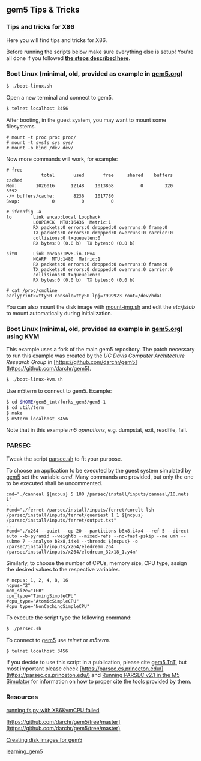 ## gem5 Tips & Tricks
### **Tips and tricks for X86**

Here you will find tips and tricks for X86.

Before running the scripts below make sure everything else is setup! You're
all done if you followed [**the steps described here**](../../README.md).

### Boot Linux (minimal, old, provided as example in [gem5.org])

```bash
$ ./boot-linux.sh
```

Open a new terminal and connect to gem5.

```bash
$ telnet localhost 3456
```

After booting, in the guest system, you may want to mount some filesystems.

```
# mount -t proc proc proc/
# mount -t sysfs sys sys/
# mount -o bind /dev dev/
```

Now more commands will work, for example:

```
# free
             total       used       free     shared    buffers     cached
Mem:       1026016      12148    1013868          0        320       3592
-/+ buffers/cache:       8236    1017780
Swap:            0          0          0
```

```
# ifconfig -a
lo        Link encap:Local Loopback  
          LOOPBACK  MTU:16436  Metric:1
          RX packets:0 errors:0 dropped:0 overruns:0 frame:0
          TX packets:0 errors:0 dropped:0 overruns:0 carrier:0
          collisions:0 txqueuelen:0 
          RX bytes:0 (0.0 b)  TX bytes:0 (0.0 b)

sit0      Link encap:IPv6-in-IPv4  
          NOARP  MTU:1480  Metric:1
          RX packets:0 errors:0 dropped:0 overruns:0 frame:0
          TX packets:0 errors:0 dropped:0 overruns:0 carrier:0
          collisions:0 txqueuelen:0 
          RX bytes:0 (0.0 b)  TX bytes:0 (0.0 b)
```

```
# cat /proc/cmdline
earlyprintk=ttyS0 console=ttyS0 lpj=7999923 root=/dev/hda1
```

You can also mount the disk image with [mount-img.sh] and
edit the *etc/fstab* to mount automatically during initialization.


### Boot Linux (minimal, old, provided as example in [gem5.org]) using [KVM]

This example uses a fork of the main gem5 repository. The patch necessary to
run this example was created by the *UC Davis Computer Architecture Research
Group* in [https://github.com/darchr/gem5](https://github.com/darchr/gem5).

```bash
$ ./boot-linux-kvm.sh
```

Use m5term to connect to gem5. Example:

```bash
$ cd $HOME/gem5_tnt/forks_gem5/gem5-1
$ cd util/term
$ make
$ m5term localhost 3456
```

Note that in this example *m5 operations*, e.g. dumpstat, exit, readfile,
fail.

### PARSEC

Tweak the script [parsec.sh] to fit your purpose.

To choose an application to be executed by the guest system simulated by
[gem5] set the variable *cmd*. Many commands are provided, but only the one to
be executed shall be uncommented.

```
cmd="./canneal ${ncpus} 5 100 /parsec/install/inputs/canneal/10.nets 1"
...
#cmd="./ferret /parsec/install/inputs/ferret/corelt lsh /parsec/install/inputs/ferret/queriest 1 1 ${ncpus} /parsec/install/inputs/ferret/output.txt"
...
#cmd="./x264 --quiet --qp 20 --partitions b8x8,i4x4 --ref 5 --direct auto --b-pyramid --weightb --mixed-refs --no-fast-pskip --me umh --subme 7 --analyse b8x8,i4x4 --threads ${ncpus} -o /parsec/install/inputs/x264/eledream.264 /parsec/install/inputs/x264/eledream_32x18_1.y4m"
```

Similarly, to choose the number of CPUs, memory size, CPU type, assign the
desired values to the respective variables.

```
# ncpus: 1, 2, 4, 8, 16
ncpus="2"
mem_size="1GB"
cpu_type="TimingSimpleCPU"
#cpu_type="AtomicSimpleCPU"
#cpu_type="NonCachingSimpleCPU"
```

To execute the script type the following command:

```bash
$ ./parsec.sh
```

To connect to [gem5] use *telnet* or *m5term*.

```bash
$ telnet localhost 3456
```

If you decide to use this script in a publication, please cite [gem5.TnT], but
most important please check
[https://parsec.cs.princeton.edu/](https://parsec.cs.princeton.edu/)
and
[Running PARSEC v2.1 in the M5 Simulator](http://www.cs.utexas.edu/~cart/parsec_m5/)
for information on how to proper cite the tools provided by them.

### **Resources**

[running fs.py with X86KvmCPU failed](https://gem5-users.gem5.narkive.com/8DBihuUx/running-fs-py-with-x86kvmcpu-failed)

[https://github.com/darchr/gem5/tree/master](https://github.com/darchr/gem5/tree/master)

[Creating disk images for gem5](http://www.lowepower.com/jason/creating-disk-images-for-gem5.html)

[learning_gem5](http://www.lowepower.com/jason/learning_gem5/)

[gem5]: http://www.gem5.org/
[gem5.org]: http://www.gem5.org/Download
[KVM]: https://www.linux-kvm.org/page/Main_Page
[boot-linux-kvm.sh]: boot-linux-kvm.sh
[boot-linux.sh]: boot-linux.sh
[mount-img.sh]: ../../disk-util/mount-img.sh
[parsec.sh]: parsec.sh
[gem5.TnT]: https://github.com/tukl-msd/gem5.TnT
